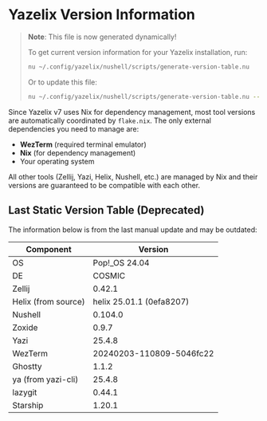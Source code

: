# Yazelix Version Information

> **Note**: This file is now generated dynamically! 
> 
> To get current version information for your Yazelix installation, run:
> ```bash
> nu ~/.config/yazelix/nushell/scripts/generate-version-table.nu
> ```
> 
> Or to update this file:
> ```bash
> nu ~/.config/yazelix/nushell/scripts/generate-version-table.nu --save
> ```

Since Yazelix v7 uses Nix for dependency management, most tool versions are automatically coordinated by `flake.nix`. The only external dependencies you need to manage are:

- **WezTerm** (required terminal emulator)
- **Nix** (for dependency management)
- Your operating system

All other tools (Zellij, Yazi, Helix, Nushell, etc.) are managed by Nix and their versions are guaranteed to be compatible with each other.

## Last Static Version Table (Deprecated)

The information below is from the last manual update and may be outdated:

| Component          | Version                  |
|--------------------|--------------------------|
| OS                 | Pop!_OS 24.04            |
| DE                 | COSMIC                   |
| Zellij             | 0.42.1                   |
| Helix (from source)| helix 25.01.1 (0efa8207) |
| Nushell            | 0.104.0                  |
| Zoxide             | 0.9.7                    |
| Yazi               | 25.4.8                   |
| WezTerm            | 20240203-110809-5046fc22 |
| Ghostty            | 1.1.2                    |
| ya (from yazi-cli) | 25.4.8                   |
| lazygit            | 0.44.1                   |
| Starship           | 1.20.1                   |

